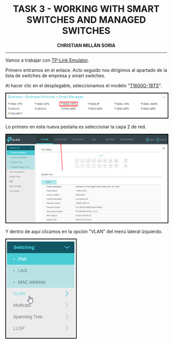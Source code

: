 <style>
  h1, h2, h3, h4, h5, h6{
    text-align: center;
    font-weight: bold;
    border: none;
    margin-bottom: 0px;
  }

  p{
    text-align: justify;
  }

  img{
    border: 2px solid black;
  }
</style>

<h1>TASK 3 - WORKING WITH SMART SWITCHES AND MANAGED SWITCHES</h1>

<h4>CHRISTIAN MILLÁN SORIA</h4>

<hr>

<p>Vamos a trabajar con <a href="https://www.tp-link.com/us/support/emulator/">TP-Link Emulator</a>.</p>

<p>Primero entramos en el enlace. Acto seguido nos dirigimos al apartado de la lista de switches de empresa y smart switches.</p>

<p>Al hacer clic en el desplegable, seleccionamos el modelo "<a href="https://emulator.tp-link.com/T1600G-18TS(UN)_2.0_Emulator/index.html">T1600G-18TS</a>".</p>

<img src="img/1.png">

<p>Lo primero en esta nueva pestaña es seleccionar la capa 2 de red.</p>

<img src="img/2.png">

<p>Y dentro de aquí clicamos en la opción "VLAN" del menú lateral izquierdo.</p>

<img src="img/3.png">

